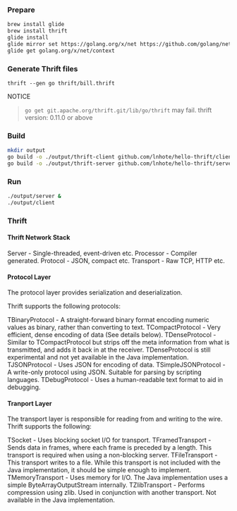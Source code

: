 
### Prepare
```bash
brew install glide
brew install thrift
glide install
glide mirror set https://golang.org/x/net https://github.com/golang/net --vcs git
glide get golang.org/x/net/context
```

### Generate Thrift files
```
thrift --gen go thrift/bill.thrift
```

NOTICE
> `go get git.apache.org/thrift.git/lib/go/thrift` may fail.
> thrift version: 0.11.0 or above

### Build
```bash
mkdir output
go build -o ./output/thrift-client github.com/lnhote/hello-thrift/client
go build -o ./output/thrift-server github.com/lnhote/hello-thrift/server

```

### Run
```bash
./output/server &
./output/client
```

### Thrift
#### Thrift Network Stack

Server - Single-threaded, event-driven etc.
Processor - Compiler generated.
Protocol - JSON, compact etc.
Transport - Raw TCP, HTTP etc.

#### Protocol Layer

The protocol layer provides serialization and deserialization.

Thrift supports the following protocols:

TBinaryProtocol - A straight-forward binary format encoding numeric values as binary, rather than converting to text.
TCompactProtocol - Very efficient, dense encoding of data (See details below).
TDenseProtocol - Similar to TCompactProtocol but strips off the meta information from what is transmitted, and adds it back in at the receiver. TDenseProtocol is still experimental and not yet available in the Java implementation.
TJSONProtocol - Uses JSON for encoding of data.
TSimpleJSONProtocol - A write-only protocol using JSON. Suitable for parsing by scripting languages.
TDebugProtocol - Uses a human-readable text format to aid in debugging.

#### Tranport Layer

The transport layer is responsible for reading from and writing to the wire. Thrift supports the following:

TSocket - Uses blocking socket I/O for transport.
TFramedTransport - Sends data in frames, where each frame is preceded by a length. This transport is required when using a non-blocking server.
TFileTransport - This transport writes to a file. While this transport is not included with the Java implementation, it should be simple enough to implement.
TMemoryTransport - Uses memory for I/O. The Java implementation uses a simple ByteArrayOutputStream internally.
TZlibTransport - Performs compression using zlib. Used in conjunction with another transport. Not available in the Java implementation.